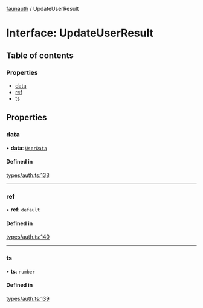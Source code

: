 [faunauth](../index.md) / UpdateUserResult

# Interface: UpdateUserResult

## Table of contents

### Properties

- [data](UpdateUserResult.md#data)
- [ref](UpdateUserResult.md#ref)
- [ts](UpdateUserResult.md#ts)

## Properties

### data

• **data**: [`UserData`](UserData.md)

#### Defined in

[types/auth.ts:138](https://github.com/alexnitta/faunauth/blob/210b57d/src/types/auth.ts#L138)

___

### ref

• **ref**: `default`

#### Defined in

[types/auth.ts:140](https://github.com/alexnitta/faunauth/blob/210b57d/src/types/auth.ts#L140)

___

### ts

• **ts**: `number`

#### Defined in

[types/auth.ts:139](https://github.com/alexnitta/faunauth/blob/210b57d/src/types/auth.ts#L139)
